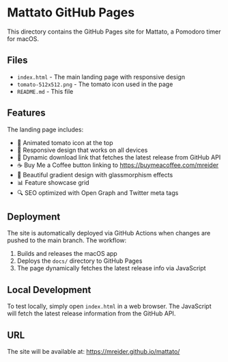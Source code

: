# Mattato GitHub Pages

This directory contains the GitHub Pages site for Mattato, a Pomodoro timer for macOS.

## Files

- `index.html` - The main landing page with responsive design
- `tomato-512x512.png` - The tomato icon used in the page
- `README.md` - This file

## Features

The landing page includes:

- 🍅 Animated tomato icon at the top
- 📱 Responsive design that works on all devices
- 🔗 Dynamic download link that fetches the latest release from GitHub API
- ☕ Buy Me a Coffee button linking to https://buymeacoffee.com/mreider
- 🎨 Beautiful gradient design with glassmorphism effects
- 📊 Feature showcase grid
- 🔍 SEO optimized with Open Graph and Twitter meta tags

## Deployment

The site is automatically deployed via GitHub Actions when changes are pushed to the main branch. The workflow:

1. Builds and releases the macOS app
2. Deploys the `docs/` directory to GitHub Pages
3. The page dynamically fetches the latest release info via JavaScript

## Local Development

To test locally, simply open `index.html` in a web browser. The JavaScript will fetch the latest release information from the GitHub API.

## URL

The site will be available at: https://mreider.github.io/mattato/

